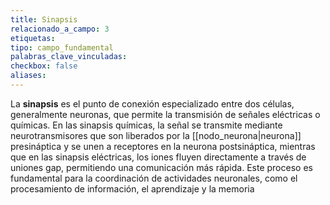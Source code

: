 ```yaml
---
title: Sinapsis
relacionado_a_campo: 3
etiquetas: 
tipo: campo_fundamental
palabras_clave_vinculadas: 
checkbox: false
aliases:
---
```

La **sinapsis** es el punto de conexión especializado entre dos células, generalmente neuronas, que permite la transmisión de señales eléctricas o químicas. En las sinapsis químicas, la señal se transmite mediante neurotransmisores que son liberados por la [[nodo_neurona|neurona]] presináptica y se unen a receptores en la neurona postsináptica, mientras que en las sinapsis eléctricas, los iones fluyen directamente a través de uniones gap, permitiendo una comunicación más rápida. Este proceso es fundamental para la coordinación de actividades neuronales, como el procesamiento de información, el aprendizaje y la memoria